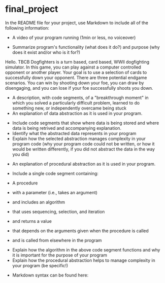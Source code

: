 # final_project


In the README file for your project, use Markdown to include all of the following information:
* A video of your program running (1min or less, no voiceover)


* Summarize program's functionality (what does it do?) and purpose (why does it exist and/or who is it for?)

Hello. TBCB Dogfighters is a turn based, card based, WWII dogfighting simulator. In this game, you can play against a computer controlled opponent or another player. Your goal is to use a selection of cards to successfully down your opponent. There are three potential endgame scenarios. You can win by
shooting down your foe, you can draw by disengaging, and you can lose if your foe successfully shoots you down.




* A description, with code segments, of a "breakthrough moment" in which you solved a particularly difficult problem, learned to do something new, or independently overcame being stuck
* An explanation of data abstraction as it is used in your program.
- Include code segments that show where data is being stored and where data is being retrived and accompanying explanation.
- Identify what the abstracted data represents in your program
- Explain how the selected abstraction manages complexity in your program code (why your program code could not be written, or how it would be written differently, if you did not abstract the data in the way you did)
* An explanation of procedural abstraction as it is used in your program.
- Include a single code segment containing:
* A procedure
- with a parameter (i.e., takes an argument)
* and includes an algorithm
- that uses sequencing, selection, and iteration
* and returns a value
- that depends on the arguments given when the procedure is called
* and is called from elsewhere in the program
- Explain how the algorithm in the above code segment functions and why it is important for the purpose of your program
- Explain how the procedural abstraction helps to manage complexity in your program (be specific!)
* Markdown syntax can be found here: 
